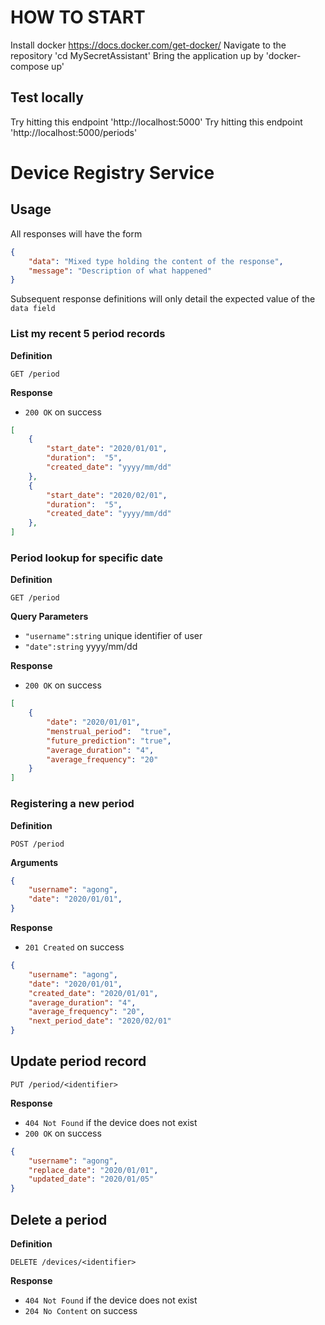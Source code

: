 # HOW TO START
Install docker https://docs.docker.com/get-docker/
Navigate to the repository 'cd MySecretAssistant'
Bring the application up by 'docker-compose up'

## Test locally
Try hitting this endpoint 'http://localhost:5000'
Try hitting this endpoint 'http://localhost:5000/periods'

# Device Registry Service

## Usage

All responses will have the form

```json
{
    "data": "Mixed type holding the content of the response",
    "message": "Description of what happened"
}
```

Subsequent response definitions will only detail the expected value of the `data field`

### List my recent 5 period records

**Definition**

`GET /period`

**Response**

- `200 OK` on success

```json
[
    {
        "start_date": "2020/01/01",
        "duration":  "5",
        "created_date": "yyyy/mm/dd"
    },
    {
        "start_date": "2020/02/01",
        "duration":  "5",
        "created_date": "yyyy/mm/dd"
    },
]
```

### Period lookup for specific date

**Definition**

`GET /period`

**Query Parameters**

- `"username":string` unique identifier of user
- `"date":string` yyyy/mm/dd

**Response**

- `200 OK` on success

```json
[
    {
        "date": "2020/01/01",
        "menstrual_period":  "true",
        "future_prediction": "true",
        "average_duration": "4",
        "average_frequency": "20"
    }
]
```

### Registering a new period

**Definition**

`POST /period`

**Arguments**
```json
{
    "username": "agong",
    "date": "2020/01/01",
}
```

**Response**

- `201 Created` on success

```json
{
    "username": "agong",
    "date": "2020/01/01",
    "created_date": "2020/01/01",
    "average_duration": "4",
    "average_frequency": "20",
    "next_period_date": "2020/02/01"
}
```

## Update period record

`PUT /period/<identifier>`

**Response**

- `404 Not Found` if the device does not exist
- `200 OK` on success

```json
{
    "username": "agong",
    "replace_date": "2020/01/01",
    "updated_date": "2020/01/05"
}
```

## Delete a period

**Definition**

`DELETE /devices/<identifier>`

**Response**

- `404 Not Found` if the device does not exist
- `204 No Content` on success
